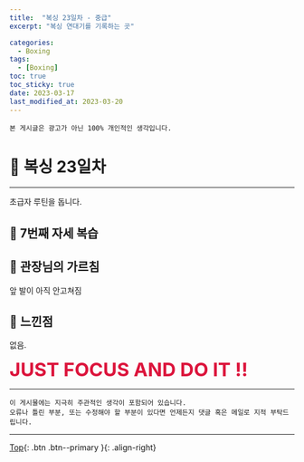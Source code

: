 ```yaml
---
title:  "복싱 23일차 - 중급"
excerpt: "복싱 연대기를 기록하는 곳"

categories:
  - Boxing
tags:
  - [Boxing]
toc: true
toc_sticky: true
date: 2023-03-17
last_modified_at: 2023-03-20
---
```


    본 게시글은 광고가 아닌 100% 개인적인 생각입니다.

# 🥊 복싱 23일차 
<hr style="width:100%" />

  초급자 루틴을 돕니다.  

## 🤣 7번째 자세 복습

## 🎯 관장님의 가르침

앞 발이 아직 안고쳐짐

## 🤣 느낀점

없음.

  <strong style="color:crimson; font-size:25pt">JUST FOCUS AND DO IT !!</strong>

<hr style="width:100%" />

    이 게시물에는 지극히 주관적인 생각이 포함되어 있습니다. 
    오류나 틀린 부분, 또는 수정해야 할 부분이 있다면 언제든지 댓글 혹은 메일로 지적 부탁드립니다.
    
<hr>


[Top](#){: .btn .btn--primary }{: .align-right}
